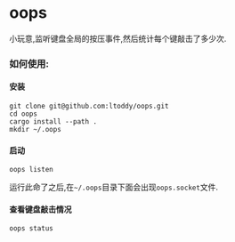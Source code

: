 # oops

小玩意,监听键盘全局的按压事件,然后统计每个键敲击了多少次.

### 如何使用:

#### 安装
```shell
git clone git@github.com:ltoddy/oops.git
cd oops
cargo install --path .
mkdir ~/.oops
```

#### 启动

```shell
oops listen
```

运行此命了之后,在`~/.oops`目录下面会出现`oops.socket`文件.

#### 查看键盘敲击情况

```shell
oops status
```
